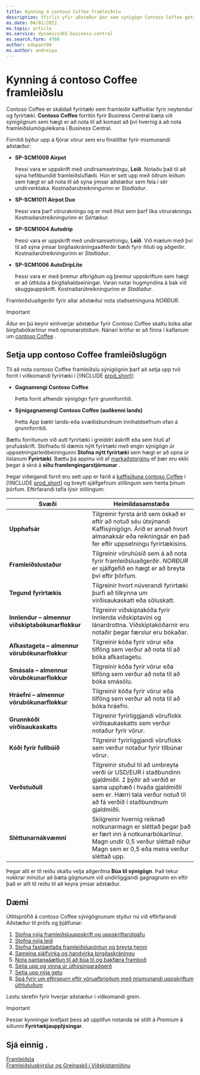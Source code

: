 ```yaml
---
title: Kynning á contoso Coffee framleiðslu
description: Yfirlit yfir aðstæður þar sem sýnigögn Contoso Coffee geta hjálpað þér að læra hvernig á að nota framleiðslumöguleikana í Business Central.
ms.date: 04/01/2022
ms.topic: article
ms.service: dynamics365-business-central
ms.search.form: 4760
author: edupont04
ms.author: andreipa
---
```


# <a name="introduction-to-contoso-coffee-manufacturing"></a>Kynning á contoso Coffee framleiðslu

Contoso Coffee er skáldað fyrirtæki sem framleiðir kaffivélar fyrir neytendur og fyrirtæki. **Contoso Coffee** forritin fyrir Business Central bæta við sýnigögnum sem hægt er að nota til að komast að því hvernig á að nota framleiðslumöguleikana í Business Central.  

Forritið býður upp á fjórar vörur sem eru fínstilltar fyrir mismunandi aðstæður:

- **SP-SCM1009 Airpot**  

  Þessi vara er uppskrift með undirsamsetningu, **Leið**. Notaðu það til að sýna hefðbundið framleiðsluflæði. Hún er sett upp með öðrum leiðum sem hægt er að nota til að sýna ýmsar aðstæður sem fela í sér undirverktaka. Kostnaðarútreikningurinn er *Staðlaður*.  

- **SP-SCM1011 Airpot Duo**  

  Þessi vara þarf vörurakningu og er með íhlut sem þarf líka vörurakningu. Kostnaðarútreikningurinn er *Sértækur*.  

- **SP-SCM1004 Autodrip**  

  Þessi vara er uppskrift með undirsamsetningu, **Leið**. Við mælum með því til að sýna ýmsar birgðaskráningaaðferðir bæði fyrir íhluti og aðgerðir. Kostnaðarútreikningurinn er *Staðlaður*.

- **SP-SCM1006 AutoDripLite**

  Þessi vara er með þremur afbrigðum og þremur uppskriftum sem hægt er að úthluta á birgðahaldseiningar. Varan notar hugmyndina á bak við skuggauppskrift. Kostnaðarútreikningurinn er *Staðlaður*.

Framleiðsluaðgerðir fyrir allar aðstæður nota staðsetninguna *NORÐUR*.  

> [!IMPORTANT]
> Áður en þú keyrir einhverjar aðstæður fyrir Contoso Coffee skaltu bóka allar birgðabókarlínur með opnunarstöðum. Nánari kröfur er að finna í kaflanum um  [contoso Coffee](#set-up-contoso-coffee-manufacturing-data) .

## <a name="set-up-contoso-coffee-manufacturing-data"></a>Setja upp contoso Coffee framleiðslugögn

Til að nota contoso Coffee framleiðslu sýnigögnin þarf að setja upp tvö forrit í viðkomandi fyrirtæki í [!INCLUDE [prod_short](../../includes/prod_short.md)]:  

- **Gagnamengi Contoso Coffee**  

    Þetta forrit afhendir sýnigögn fyrir grunnforritið.  
- **Sýnigagnamengi Contoso Coffee (auðkenni lands)**  

    Þetta App bætir lands-eða svæðisbundnum innihaldsefnum ofan á grunnforritið.

Bættu forritunum við autt fyrirtæki í greiddri áskrift eða sem hluti af prufuáskrift. Stofnaðu til dæmis nýtt fyrirtæki með engin sýnigögn úr uppsetningarleiðbeiningunni **Stofna nýtt fyrirtæki** sem hægt er að opna úr listanum **Fyrirtæki**. Bættu þá appinu við af  [markaðstorginu](../../ui-extensions-install-uninstall.md#install)  ef þær eru ekki þegar á skrá á  **síðu framlengingarstjórnunar** .  

Þegar viðeigandi forrit eru sett upp er farið á  [kaffisíðuna contoso Coffee](https://businesscentral.dynamics.com/?page=4760)  í  [!INCLUDE [prod_short](../../includes/prod_short.md)] og breytt sjálfgefnum stillingum sem henta þínum þörfum. Eftirfarandi tafla lýsir stillingum:  

|Svæði  |Heimildasamstæða  |
|---------|---------|
|**Upphafsár** |Tilgreinir fyrsta árið sem óskað er eftir að notuð séu útsýnandi Kaffisýnigögn. Árið er annað hvort almanaksár eða reikningsár en það fer eftir uppsetningu fyrirtækisins.|
|**Framleiðslustaður** |Tilgreinir vöruhúsið sem á að nota fyrir framleiðsluaðgerðir. *NORÐUR* er sjálfgefið en hægt er að breyta því eftir þörfum.|
|**Tegund fyrirtækis**    |Tilgreinir hvort núverandi fyrirtæki þurfi að tilkynna um virðisaukaskatt eða söluskatt. |
|**Innlendur – almennur viðskiptabókunarflokkur**|Tilgreinir viðskiptakóða fyrir innlenda viðskiptavini og lánardrottna. Viðskiptakóðarnir eru notaðir þegar færslur eru bókaðar. |
|**Afkastageta – almennur vörubókunarflokkur**    |Tilgreinir kóða fyrir vörur eða tilföng sem verður að nota til að bóka afkastagetu.|
|**Smásala – almennur vörubókunarflokkur**    |Tilgreinir kóða fyrir vörur eða tilföng sem verður að nota til að bóka smásölu.|
|**Hráefni – almennur vörubókunarflokkur**    |Tilgreinir kóða fyrir vörur eða tilföng sem verður að nota til að bóka hráefni. |
|**Grunnkóði virðisaukaskatts**    |Tilgreinir fyrirliggjandi vöruflokk virðisaukaskatts sem verður notaður fyrir vörur.|
|**Kóði fyrir fullbúið**    |Tilgreinir fyrirliggjandi vöruflokk sem verður notaður fyrir tilbúnar vörur.|
|**Verðstuðull**     |Tilgreinir stuðul til að umbreyta verði úr USD/EUR í staðbundinn gjaldmiðil. *1* þýðir að verðið er sama upphæð í hvaða gjaldmiðli sem er. Hærri tala verður notuð til að fá verðið í staðbundnum gjaldmiðli. |
|**Sléttunarnákvæmni**  |Skilgreinir hvernig reiknað notkunarmagn er sléttað þegar það er fært inn á notkunarbókarlínur. Magn undir 0,5 verður sléttað niður Magn sem er 0,5 eða meira verður sléttað upp.|

Þegar allt er til reiðu skaltu velja aðgerðina **Búa til sýnigögn**. Það tekur nokkrar mínútur að bæta gögnunum við undirliggjandi gagnagrunn en eftir það er allt til reiðu til að keyra ýmsar aðstæður.  

## <a name="scenarios"></a>Dæmi

Útlitsprófið á contoso Coffee sýnigögnunum styður nú við eftirfarandi Aðstæður til prófs og þjálfunar:

1. [Stofna nýja framleiðsluuppskrift og uppskriftarútgáfu](create-new-production-bom-version.md)  
2. [Stofna nýja leið](create-new-routing.md)  
3. [Stofna fastáætlaða framleiðslupöntun og breyta henni](create-firm-planned-production-order-change.md)  
4. [Sameina sjálfvirka og handvirka birgðaskráningu](combine-automatic-manual-flushing.md)  
5. [Nota pantanaáætlun til að búa til og bakfæra framboð](order-planning-create-reserve-supply.md)  
6. [Setja upp og vinna úr úthýsingaraðgerð](set-up-process-subcontracting-operation.md)  
7. [Setja upp nýja getu](set-up-new-capacity.md)  
8. [Spá fyrir um eftirspurn eftir vöruafbrigðum með mismunandi uppskriftum úthlutuðum](variants.md)  

Lestu skrefin fyrir hverjar aðstæður í viðkomandi grein.  

> [!IMPORTANT]
> Þessar kynningar krefjast þess að upplifun notanda sé stillt á *Premium* á síðunni **Fyrirtækjaupplýsingar**.

## <a name="see-also"></a>Sjá einnig .

[Framleiðsla](../../production-manage-manufacturing.md)  
[Framleiðsluskýrslur og Greinaskil í Viðskiptamiðinu](../../production-reports.md)  
